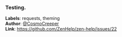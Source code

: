 ### Testing.

**Labels**: requests, theming\
**Author**: [@CosmoCreeper](https://github.com/CosmoCreeper)\
**Link**: https://github.com/ZenHelp/zen-help/issues/22